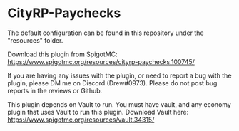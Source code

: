 # CityRP-Paychecks

The default configuration can be found in this repository under the "resources" folder.

Download this plugin from SpigotMC: https://www.spigotmc.org/resources/cityrp-paychecks.100745/

If you are having any issues with the plugin, or need to report a bug with the plugin, please DM me on Discord (Drew#0973).
Please do not post bug reports in the reviews or Github.

This plugin depends on Vault to run. You must have vault, and any economy plugin that uses Vault to run this plugin.
Download Vault here: https://www.spigotmc.org/resources/vault.34315/
